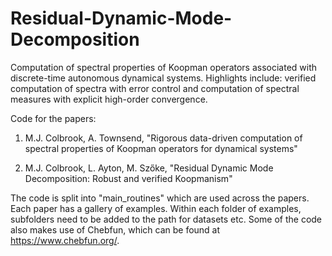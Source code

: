 # Residual-Dynamic-Mode-Decomposition

Computation of spectral properties of Koopman operators associated with discrete-time autonomous dynamical systems. Highlights include: verified computation of spectra with error control and computation of spectral measures with explicit high-order convergence.

Code for the papers:

1. M.J. Colbrook, A. Townsend, "Rigorous data-driven computation of spectral properties of Koopman operators for dynamical systems"

2. M.J. Colbrook, L. Ayton, M. Szőke, "Residual Dynamic Mode Decomposition: Robust and verified Koopmanism"

The code is split into "main_routines" which are used across the papers. Each paper has a gallery of examples. Within each folder of examples, subfolders need to be added to the path for datasets etc. Some of the code also makes use of Chebfun, which can be found at https://www.chebfun.org/.
